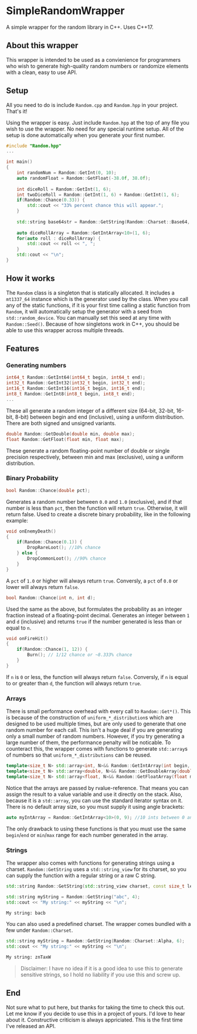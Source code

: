 # SimpleRandomWrapper
A simple wrapper for the random library in C++. Uses C++17.

## About this wrapper
This wrapper is intended to be used as a convienience for programmers who wish to generate high-quality random numbers or randomize elements with a clean, easy to use API.

## Setup
All you need to do is include ``Random.cpp`` and ``Random.hpp`` in your project. That's it!

Using the wrapper is easy. Just include ``Random.hpp`` at the top of any file you wish to use the wrapper. No need for any special runtime setup. All of the setup is done automatically when you generate your first number.

```cpp
#include "Random.hpp"
...

int main() 
{
    int randomNum = Random::GetInt(0, 10);
    auto randomFloat = Random::GetFloat(-38.0f, 38.0f);
    
    int diceRoll = Random::GetInt(1, 6);
    int twoDiceRoll = Random::GetInt(1, 6) + Random::GetInt(1, 6);
    if(Random::Chance(0.33)) {
        std::cout << "33% percent chance this will appear.";
    }
    
    std::string base64str = Random::GetString(Random::Charset::Base64, 16);
    
    auto diceRollArray = Random::GetIntArray<10>(1, 6);
    for(auto roll : diceRollArray) {
        std::cout << roll << ", ";
    }
    std::cout << "\n";
}
```
## How it works
The ``Random`` class is a singleton that is statically allocated. It includes a ``mt1337_64`` instance which is the generator used by the class. When you call any of the static functions, if it is your first time calling a static function from ``Random``, it will automatically setup the generator with a seed from ``std::random_device``. You can manually set this seed at any time with ``Random::Seed()``. Because of how singletons work in C++, you should be able to use this wrapper across multiple threads.

## Features
### Generating numbers
```cpp 
int64_t Random::GetInt64(int64_t begin, int64_t end);
int32_t Random::GetInt32(int32_t begin, int32_t end);
int16_t Random::GetInt16(int16_t begin, int16_t end);
int8_t Random::GetInt8(int8_t begin, int8_t end);
...
```

These all generate a random integer of a different size (64-bit, 32-bit, 16-bit, 8-bit) between begin and end (inclusive), using a uniform distribution. There are both signed and unsigned variants.

```cpp 
double Random::GetDouble(double min, double max);
float Random::GetFloat(float min, float max);
```

These generate a random floating-point number of double or single precision respectively, between min and max (exclusive), using a uniform distribution.

### Binary Probability
```cpp 
bool Random::Chance(double pct);
```

Generates a random number between ``0.0`` and ``1.0`` (exclusive), and if that number is less than ``pct``, then the function will return ``true``. Otherwise, it will return false. Used to create a discrete binary probability, like in the following example:

```cpp
void onEnemyDeath()
{
    if(Random::Chance(0.1)) {
        DropRareLoot(); //10% chance
    } else {
        DropCommonLoot(); //90% chance
    }
}
```

A ``pct`` of ``1.0`` or higher will always return ``true``. Conversly, a ``pct`` of ``0.0`` or lower will always return ``false``.

```cpp 
bool Random::Chance(int n, int d);
```

Used the same as the above, but formulates the probability as an integer fraction instead of a floating-point decimal. Generates an integer between ``1`` and ``d`` (inclusive) and returns ``true`` if the number generated is less than or equal to ``n``.

```cpp
void onFireHit()
{
    if(Random::Chance(1, 12)) {
        Burn(); // 1/12 chance or ~8.333% chance
    }
}
```

If ``n`` is ``0`` or less, the function will always return ``false``. Conversly, if ``n`` is equal to or greater than ``d``, the function will always return ``true``.

### Arrays

There is small performance overhead with every call to ``Random::Get*()``. This is because of the construction of ``uniform_*_distribution``s which are designed to be used multiple times, but are only used to generate that one random number for each call. This isn't a huge deal if you are generating only a small number of random numbers. However, if you try generating a large number of them, the performance penalty will be noticable. To counteract this, the wrapper comes with functions to generate ``std::array``s of numbers so that ``uniform_*_distributions`` can be reused.

```cpp
template<size_t N> std::array<int, N>&& Random::GetIntArray(int begin, int end);
template<size_t N> std::array<double, N>&& Random::GetDoubleArray(double min, double max);
template<size_t N> std::array<float, N>&& Random::GetFloatArray(float min, float max);
```

Notice that the arrays are passed by rvalue-reference. That means you can assign the result to a value variable and use it directly on the stack. Also, because it is a ``std::array``, you can use the standard iterator syntax on it. There is no default array size, so you must supply it using angle brackets:

```cpp
auto myIntArray = Random::GetIntArray<10>(0, 9); //10 ints between 0 and 9.
```

The only drawback to using these functions is that you must use the same ``begin``/``end`` or ``min``/``max`` range for each number generated in the array.

### Strings

The wrapper also comes with functions for generating strings using a charset. ``Random::GetString`` uses a ``std::string_view`` for its charset, so you can supply the function with a regular string or a raw C string.

```cpp
std::string Random::GetString(std::string_view charset, const size_t length);
```

```cpp
std::string myString = Random::GetString("abc", 4);
std::cout << "My string:" << myString << "\n";
```
```sh
My string: bacb
```

You can also used a predefined charset. The wrapper comes bundled with a few under ``Random::Charset``.

```cpp
std::string myString = Random::GetString(Random::Charset::Alpha, 6);
std::cout << "My string:" << myString << "\n";
```
```sh
My string: znTaxW
```

> Disclaimer: I have no idea if it is a good idea to use this to generate sensitive strings, so I hold no liability if you use this and screw up.

## End
Not sure what to put here, but thanks for taking the time to check this out. Let me know if you decide to use this in a project of yours. I'd love to hear about it. Constructive criticism is always appriciated. This is the first time I've released an API.